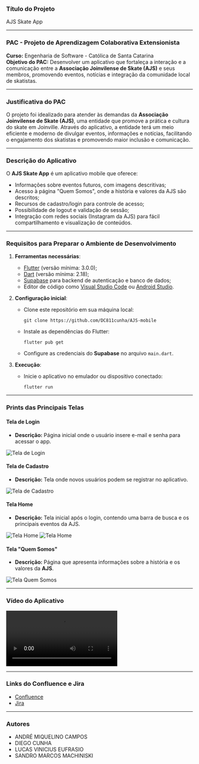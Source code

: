 ### **Título do Projeto**
AJS Skate App  

---

### **PAC - Projeto de Aprendizagem Colaborativa Extensionista**
**Curso:** Engenharia de Software - Católica de Santa Catarina  
**Objetivo do PAC:** Desenvolver um aplicativo que fortaleça a interação e a comunicação entre a **Associação Joinvilense de Skate (AJS)** e seus membros, promovendo eventos, notícias e integração da comunidade local de skatistas.  

---

### **Justificativa do PAC**
O projeto foi idealizado para atender às demandas da **Associação Joinvilense de Skate (AJS)**, uma entidade que promove a prática e cultura do skate em Joinville. Através do aplicativo, a entidade terá um meio eficiente e moderno de divulgar eventos, informações e notícias, facilitando o engajamento dos skatistas e promovendo maior inclusão e comunicação.  

---

### **Descrição do Aplicativo**
O **AJS Skate App** é um aplicativo mobile que oferece:
- Informações sobre eventos futuros, com imagens descritivas;
- Acesso à página "Quem Somos", onde a história e valores da AJS são descritos;
- Recursos de cadastro/login para controle de acesso;
- Possibilidade de logout e validação de sessão;
- Integração com redes sociais (Instagram da AJS) para fácil compartilhamento e visualização de conteúdos.  

---

### **Requisitos para Preparar o Ambiente de Desenvolvimento**

1. **Ferramentas necessárias**:
   - [Flutter](https://flutter.dev/docs/get-started/install) (versão mínima: 3.0.0);
   - [Dart](https://dart.dev/get-dart) (versão mínima: 2.18);
   - [Supabase](https://supabase.com/) para backend de autenticação e banco de dados;
   - Editor de código como [Visual Studio Code](https://code.visualstudio.com/) ou [Android Studio](https://developer.android.com/studio).

2. **Configuração inicial**:
   - Clone este repositório em sua máquina local:
     ```
     git clone https://github.com/DC811cunha/AJS-mobile
     ```
   - Instale as dependências do Flutter:
     ```
     flutter pub get
     ```
   - Configure as credenciais do **Supabase** no arquivo `main.dart`.

3. **Execução**:
   - Inicie o aplicativo no emulador ou dispositivo conectado:
     ```
     flutter run
     ```

---

### **Prints das Principais Telas**

#### **Tela de Login**
- **Descrição:** Página inicial onde o usuário insere e-mail e senha para acessar o app.  

![Tela de Login](assets/images/login_screen.png)

#### **Tela de Cadastro**
- **Descrição:** Tela onde novos usuários podem se registrar no aplicativo.  

![Tela de Cadastro](assets/images/signup_screen.png)

#### **Tela Home**
- **Descrição:** Tela inicial após o login, contendo uma barra de busca e os principais eventos da AJS.  

![Tela Home](assets/images/home_screen.png)
![Tela Home](assets/images/home_screen_lateral.png)

#### **Tela "Quem Somos"**
- **Descrição:** Página que apresenta informações sobre a história e os valores da **AJS**.  

![Tela Quem Somos](assets/images/somos_screen.png)

---

### **Vídeo do Aplicativo**
![Vídeo Aplicativo](assets/images/AppNavegacao.mp4)

---

### **Links do Confluence e Jira**
- [Confluence](https://dc811cunha.atlassian.net/wiki/spaces/DDS/overview)
- [Jira](https://dc811cunha.atlassian.net/jira/software/projects/AJS/list)

---

### **Autores**
- ANDRÉ MIQUELINO CAMPOS
- DIEGO CUNHA
- LUCAS VINICIUS EUFRASIO
- SANDRO MARCOS MACHINISKI